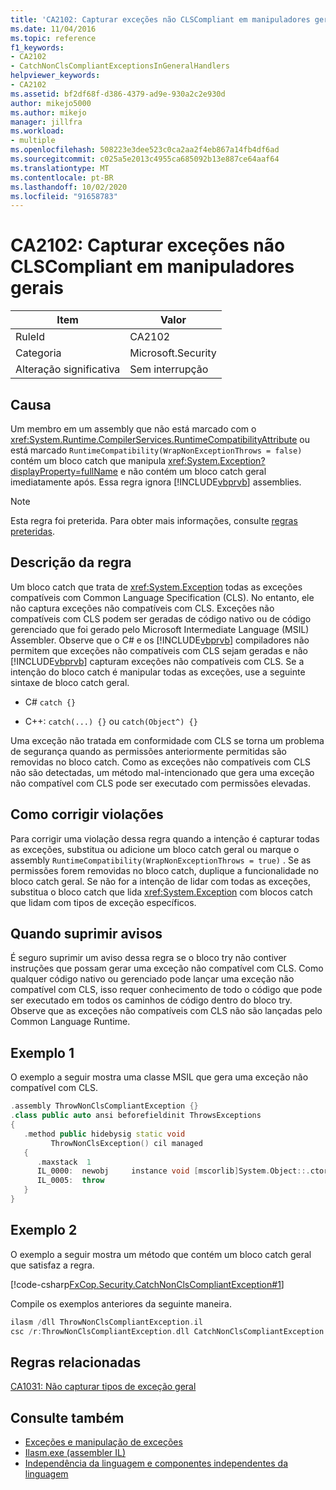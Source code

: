 ```yaml
---
title: 'CA2102: Capturar exceções não CLSCompliant em manipuladores gerais'
ms.date: 11/04/2016
ms.topic: reference
f1_keywords:
- CA2102
- CatchNonClsCompliantExceptionsInGeneralHandlers
helpviewer_keywords:
- CA2102
ms.assetid: bf2df68f-d386-4379-ad9e-930a2c2e930d
author: mikejo5000
ms.author: mikejo
manager: jillfra
ms.workload:
- multiple
ms.openlocfilehash: 508223e3dee523c0ca2aa2f4eb867a14fb4df6ad
ms.sourcegitcommit: c025a5e2013c4955ca685092b13e887ce64aaf64
ms.translationtype: MT
ms.contentlocale: pt-BR
ms.lasthandoff: 10/02/2020
ms.locfileid: "91658783"
---
```

# <a name="ca2102-catch-non-clscompliant-exceptions-in-general-handlers"></a>CA2102: Capturar exceções não CLSCompliant em manipuladores gerais

|Item|Valor|
|-|-|
|RuleId|CA2102|
|Categoria|Microsoft.Security|
|Alteração significativa|Sem interrupção|

## <a name="cause"></a>Causa
Um membro em um assembly que não está marcado com o <xref:System.Runtime.CompilerServices.RuntimeCompatibilityAttribute> ou está marcado `RuntimeCompatibility(WrapNonExceptionThrows = false)` contém um bloco catch que manipula <xref:System.Exception?displayProperty=fullName> e não contém um bloco catch geral imediatamente após. Essa regra ignora [!INCLUDE[vbprvb](../code-quality/includes/vbprvb_md.md)] assemblies.

> [!NOTE]
> Esta regra foi preterida. Para obter mais informações, consulte [regras preteridas](fxcop-unported-deprecated-rules.md).

## <a name="rule-description"></a>Descrição da regra

Um bloco catch que trata de <xref:System.Exception> todas as exceções compatíveis com Common Language Specification (CLS). No entanto, ele não captura exceções não compatíveis com CLS. Exceções não compatíveis com CLS podem ser geradas de código nativo ou de código gerenciado que foi gerado pelo Microsoft Intermediate Language (MSIL) Assembler. Observe que o C# e os [!INCLUDE[vbprvb](../code-quality/includes/vbprvb_md.md)] compiladores não permitem que exceções não compatíveis com CLS sejam geradas e não [!INCLUDE[vbprvb](../code-quality/includes/vbprvb_md.md)] capturam exceções não compatíveis com CLS. Se a intenção do bloco catch é manipular todas as exceções, use a seguinte sintaxe de bloco catch geral.

- C# `catch {}`

- C++: `catch(...) {}` ou `catch(Object^) {}`

Uma exceção não tratada em conformidade com CLS se torna um problema de segurança quando as permissões anteriormente permitidas são removidas no bloco catch. Como as exceções não compatíveis com CLS não são detectadas, um método mal-intencionado que gera uma exceção não compatível com CLS pode ser executado com permissões elevadas.

## <a name="how-to-fix-violations"></a>Como corrigir violações

Para corrigir uma violação dessa regra quando a intenção é capturar todas as exceções, substitua ou adicione um bloco catch geral ou marque o assembly `RuntimeCompatibility(WrapNonExceptionThrows = true)` . Se as permissões forem removidas no bloco catch, duplique a funcionalidade no bloco catch geral. Se não for a intenção de lidar com todas as exceções, substitua o bloco catch que lida <xref:System.Exception> com blocos catch que lidam com tipos de exceção específicos.

## <a name="when-to-suppress-warnings"></a>Quando suprimir avisos

É seguro suprimir um aviso dessa regra se o bloco try não contiver instruções que possam gerar uma exceção não compatível com CLS. Como qualquer código nativo ou gerenciado pode lançar uma exceção não compatível com CLS, isso requer conhecimento de todo o código que pode ser executado em todos os caminhos de código dentro do bloco try. Observe que as exceções não compatíveis com CLS não são lançadas pelo Common Language Runtime.

## <a name="example-1"></a>Exemplo 1

O exemplo a seguir mostra uma classe MSIL que gera uma exceção não compatível com CLS.

```cpp
.assembly ThrowNonClsCompliantException {}
.class public auto ansi beforefieldinit ThrowsExceptions
{
   .method public hidebysig static void
         ThrowNonClsException() cil managed
   {
      .maxstack  1
      IL_0000:  newobj     instance void [mscorlib]System.Object::.ctor()
      IL_0005:  throw
   }
}
```

## <a name="example-2"></a>Exemplo 2

O exemplo a seguir mostra um método que contém um bloco catch geral que satisfaz a regra.

[!code-csharp[FxCop.Security.CatchNonClsCompliantException#1](../code-quality/codesnippet/CSharp/ca2102-catch-non-clscompliant-exceptions-in-general-handlers_1.cs)]

Compile os exemplos anteriores da seguinte maneira.

```cpp
ilasm /dll ThrowNonClsCompliantException.il
csc /r:ThrowNonClsCompliantException.dll CatchNonClsCompliantException.cs
```

## <a name="related-rules"></a>Regras relacionadas

[CA1031: Não capturar tipos de exceção geral](/dotnet/fundamentals/code-analysis/quality-rules/ca1031)

## <a name="see-also"></a>Consulte também

- [Exceções e manipulação de exceções](/dotnet/csharp/programming-guide/exceptions/exceptions-and-exception-handling)
- [Ilasm.exe (assembler IL)](/dotnet/framework/tools/ilasm-exe-il-assembler)
- [Independência da linguagem e componentes independentes da linguagem](/dotnet/standard/language-independence-and-language-independent-components)
